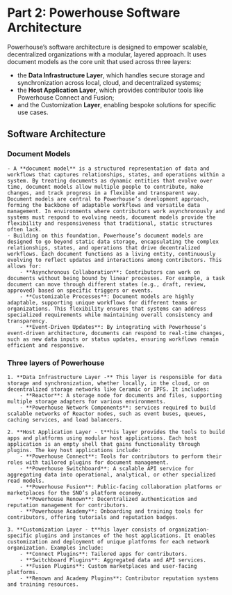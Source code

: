 # Part 2: Powerhouse Software Architecture

Powerhouse’s software architecture is designed to empower scalable, decentralized organizations with a modular, layered approach. It uses document models as the core unit that used across three layers:

- the **Data Infrastructure Layer**, which handles secure storage and synchronization across local, cloud, and decentralized systems;
- the **Host Application Layer**, which provides contributor tools like Powerhouse Connect and Fusion;
- and the Customization **Layer**, enabling bespoke solutions for specific use cases.

## Software Architecture

### Document Models

    - A **document model** is a structured representation of data and workflows that captures relationships, states, and operations within a system. By treating documents as dynamic entities that evolve over time, document models allow multiple people to contribute, make changes, and track progress in a flexible and transparent way. Document models are central to Powerhouse’s development approach, forming the backbone of adaptable workflows and versatile data management. In environments where contributors work asynchronously and systems must respond to evolving needs, document models provide the flexibility and responsiveness that traditional, static structures often lack.
    - Building on this foundation, Powerhouse’s document models are designed to go beyond static data storage, encapsulating the complex relationships, states, and operations that drive decentralized workflows. Each document functions as a living entity, continuously evolving to reflect updates and interactions among contributors. This allows for:
        - **Asynchronous Collaboration**: Contributors can work on documents without being bound by linear processes. For example, a task document can move through different states (e.g., draft, review, approved) based on specific triggers or events.
        - **Customizable Processes**: Document models are highly adaptable, supporting unique workflows for different teams or organizations. This flexibility ensures that systems can address specialized requirements while maintaining overall consistency and transparency.
        - **Event-Driven Updates**: By integrating with Powerhouse’s event-driven architecture, documents can respond to real-time changes, such as new data inputs or status updates, ensuring workflows remain efficient and responsive.

### Three layers of Powerhouse

    1. **Data Infrastructure Layer -** This layer is responsible for data storage and synchronization, whether locally, in the cloud, or on decentralized storage networks like Ceramic or IPFS. It includes:
        - **Reactor**: A storage node for documents and files, supporting multiple storage adapters for various environments.
        - **Powerhouse Network Components**: services required to build scalable networks of Reactor nodes, such as event buses, queues, caching services, and load balancers.

    2. **Host Application Layer - t**his layer provides the tools to build apps and platforms using modular host applications. Each host application is an empty shell that gains functionality through plugins. The key host applications include:
        - **Powerhouse Connect**: Tools for contributors to perform their roles with tailored plugins for document management.
        - **Powerhouse Switchboard**: A scalable API service for aggregating data into operational, analytical, or other specialized read models.
        - **Powerhouse Fusion**: Public-facing collaboration platforms or marketplaces for the SNO’s platform economy.
        - **Powerhouse Renown**: Decentralized authentication and reputation management for contributors.
        - **Powerhouse Academy**: Onboarding and training tools for contributors, offering tutorials and reputation badges.

    3. **Customization Layer - t**his layer consists of organization-specific plugins and instances of the host applications. It enables customization and deployment of unique platforms for each network organization. Examples include:
        - **Connect Plugins**: Tailored apps for contributors.
        - **Switchboard Plugins**: Aggregated data and API services.
        - **Fusion Plugins**: Custom marketplaces and user-facing platforms.
        - **Renown and Academy Plugins**: Contributor reputation systems and training resources.
